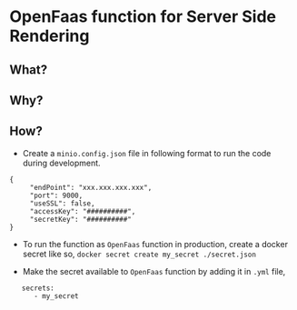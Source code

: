 # OpenFaas function for Server Side Rendering

## What?

## Why?

## How?

-   Create a `minio.config.json` file in following format to run the code during development.

```
{
     "endPoint": "xxx.xxx.xxx.xxx",
     "port": 9000,
     "useSSL": false,
     "accessKey": "##########",
     "secretKey": "##########"
}
```

-   To run the function as `OpenFaas` function in production, create a docker secret like so,
    `docker secret create my_secret ./secret.json`

*   Make the secret available to `OpenFaas` function by adding it in `.yml` file,

```
   secrets:
      - my_secret
```
